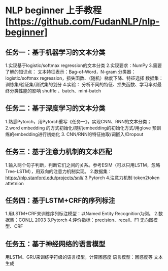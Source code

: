 # NLP beginner 上手教程 [https://github.com/FudanNLP/nlp-beginner]
## 任务一：基于机器学习的文本分类
  1.实现基于logistic/softmax regression的文本分类
  2.实现要求：NumPy
  3.需要了解的知识点：
    文本特征表示：Bag-of-Word，N-gram
    分类器：logistic/softmax regression，损失函数、（随机）梯度下降、特征选择
    数据集：训练集/验证集/测试集的划分
  4.实验：
    分析不同的特征、损失函数、学习率对最终分类性能的影响
    shuffle 、batch、mini-batch

## 任务二：基于深度学习的文本分类
  1.熟悉Pytorch，用Pytorch重写《任务一》，实现CNN、RNN的文本分类；
  2.word embedding 的方式初始化/随机embedding的初始化方式/用glove 预训练的embedding进行初始化
  3. CNN/RNN的特征抽取/词嵌入/Dropout
  
## 任务三：基于注意力机制的文本匹配
  1.输入两个句子判断，判断它们之间的关系。参考ESIM（可以只用LSTM，忽略Tree-LSTM），用双向的注意力机制实现。
  2.数据集：https://nlp.stanford.edu/projects/snli/
  3.Pytorch
  4.注意力机制
    token2token attetnion
    
## 任务四：基于LSTM+CRF的序列标注
  1.用LSTM+CRF来训练序列标注模型：以Named Entity Recognition为例。
  2.数据集：CONLL 2003
  3.Pytorch
  4.评价指标：precision、recall、F1
    无向图模型、CRF

## 任务五：基于神经网络的语言模型
  用LSTM、GRU来训练字符级的语言模型，计算困惑度
  语言模型：困惑度等
  文本生成
